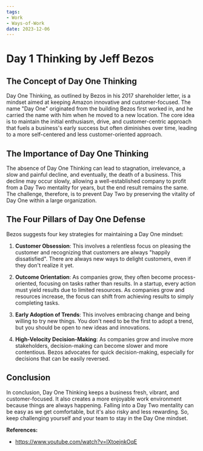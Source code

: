 ```yaml
---
tags:
- Work
- Ways-of-Work
date: 2023-12-06
---
```


# Day 1 Thinking by Jeff Bezos

## The Concept of Day One Thinking

Day One Thinking, as outlined by Bezos in his 2017 shareholder letter, is a mindset aimed at keeping Amazon innovative and customer-focused. The name "Day One" originated from the building Bezos first worked in, and he carried the name with him when he moved to a new location. The core idea is to maintain the initial enthusiasm, drive, and customer-centric approach that fuels a business's early success but often diminishes over time, leading to a more self-centered and less customer-oriented approach.



## The Importance of Day One Thinking

The absence of Day One Thinking can lead to stagnation, irrelevance, a slow and painful decline, and eventually, the death of a business. This decline may occur slowly, allowing a well-established company to profit from a Day Two mentality for years, but the end result remains the same. The challenge, therefore, is to prevent Day Two by preserving the vitality of Day One within a large organization.



## The Four Pillars of Day One Defense

Bezos suggests four key strategies for maintaining a Day One mindset:

1. **Customer Obsession**: This involves a relentless focus on pleasing the customer and recognizing that customers are always "happily dissatisfied". There are always new ways to delight customers, even if they don't realize it yet.

2. **Outcome Orientation**: As companies grow, they often become process-oriented, focusing on tasks rather than results. In a startup, every action must yield results due to limited resources. As companies grow and resources increase, the focus can shift from achieving results to simply completing tasks.

3. **Early Adoption of Trends**: This involves embracing change and being willing to try new things. You don't need to be the first to adopt a trend, but you should be open to new ideas and innovations.

4. **High-Velocity Decision-Making**: As companies grow and involve more stakeholders, decision-making can become slower and more contentious. Bezos advocates for quick decision-making, especially for decisions that can be easily reversed.



## Conclusion

In conclusion, Day One Thinking keeps a business fresh, vibrant, and customer-focused. It also creates a more enjoyable work environment because things are always happening. Falling into a Day Two mentality can be easy as we get comfortable, but it's also risky and less rewarding. So, keep challenging yourself and your team to stay in the Day One mindset.



**References:**

- https://www.youtube.com/watch?v=lXtoejnkOqE